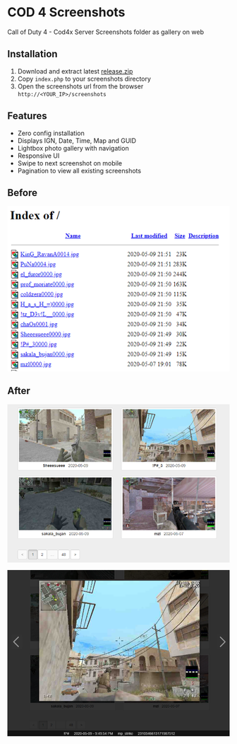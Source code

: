# COD 4 Screenshots
Call of Duty 4 - Cod4x Server Screenshots folder as gallery on web

## Installation 

1. Download and extract latest [release.zip](https://github.com/MachanNoob/cod4screenshots/archive/latest.zip)
1. Copy `index.php` to your screenshots directory  
1. Open the screenshots url from the browser `http://<YOUR_IP>/screenshots`

## Features  

- Zero config installation  
- Displays IGN, Date, Time, Map and GUID  
- Lightbox photo gallery with navigation  
- Responsive UI  
- Swipe to next screenshot on mobile  
- Pagination to view all existing screenshots  

## Before  

![Before cod4screenshots](https://github.com/machannoob/cod4screenshots/raw/master/img/index.png "Before cod4screenshots")  

## After  

![After cod4screenshots](https://github.com/machannoob/cod4screenshots/raw/master/img/pagination.png "After cod4screenshots")  

![After cod4screenshots](https://github.com/machannoob/cod4screenshots/raw/master/img/lightbox.png "After cod4screenshots")  

